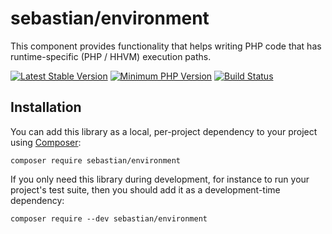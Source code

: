 # sebastian/environment

This component provides functionality that helps writing PHP code that has runtime-specific (PHP / HHVM) execution
paths.

[![Latest Stable Version](https://img.shields.io/packagist/v/sebastian/environment.svg?style=flat-square)](https://packagist.org/packages/sebastian/environment)
[![Minimum PHP Version](https://img.shields.io/badge/php-%3E%3D%207.1-8892BF.svg?style=flat-square)](https://php.net/)
[![Build Status](https://travis-ci.org/sebastianbergmann/environment.svg?branch=master)](https://travis-ci.org/sebastianbergmann/environment)

## Installation

You can add this library as a local, per-project dependency to your project using [Composer](https://getcomposer.org/):

    composer require sebastian/environment

If you only need this library during development, for instance to run your project's test suite, then you should add it
as a development-time dependency:

    composer require --dev sebastian/environment
